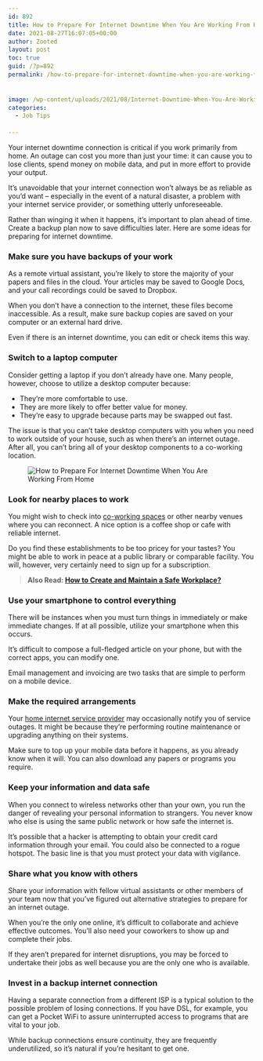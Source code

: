 ```yaml
---
id: 892
title: How to Prepare For Internet Downtime When You Are Working From Home
date: 2021-08-27T16:07:05+00:00
author: Zooted
layout: post
toc: true
guid: /?p=892
permalink: /how-to-prepare-for-internet-downtime-when-you-are-working-from-home/


image: /wp-content/uploads/2021/08/Internet-Downtime-When-You-Are-Working-From-Home.jpg
categories:
  - Job Tips

---
```

Your internet downtime connection is critical if you work primarily from home. An outage can cost you more than just your time: it can cause you to lose clients, spend money on mobile data, and put in more effort to provide your output.

It&#8217;s unavoidable that your internet connection won&#8217;t always be as reliable as you&#8217;d want &#8211; especially in the event of a natural disaster, a problem with your internet service provider, or something utterly unforeseeable.

Rather than winging it when it happens, it&#8217;s important to plan ahead of time. Create a backup plan now to save difficulties later. Here are some ideas for preparing for internet downtime.

### **Make sure you have backups of your work**

As a remote virtual assistant, you&#8217;re likely to store the majority of your papers and files in the cloud. Your articles may be saved to Google Docs, and your call recordings could be saved to Dropbox.

When you don&#8217;t have a connection to the internet, these files become inaccessible. As a result, make sure backup copies are saved on your computer or an external hard drive.

Even if there is an internet downtime, you can edit or check items this way.


### **Switch to a laptop computer**

Consider getting a laptop if you don&#8217;t already have one. Many people, however, choose to utilize a desktop computer because:

  * They&#8217;re more comfortable to use.
  * They are more likely to offer better value for money.
  * They&#8217;re easy to upgrade because parts may be swapped out fast.

The issue is that you can&#8217;t take desktop computers with you when you need to work outside of your house, such as when there&#8217;s an internet outage. After all, you can&#8217;t bring all of your desktop components to a co-working location.



<div class="wp-block-image">
  <figure class="aligncenter size-large"><img loading="lazy" width="598" height="399" src="/wp-content/uploads/2021/08/How-to-Prepare-For-Internet-Downtime-When-You-Are-Working-From-Home.jpg" alt="How to Prepare For Internet Downtime When You Are Working From Home" class="wp-image-893" srcset="/wp-content/uploads/2021/08/How-to-Prepare-For-Internet-Downtime-When-You-Are-Working-From-Home.jpg 598w, /wp-content/uploads/2021/08/How-to-Prepare-For-Internet-Downtime-When-You-Are-Working-From-Home-300x200.jpg 300w" sizes="(max-width: 598px) 100vw, 598px" /></figure>
</div>


### **Look for nearby places to work**

You might wish to check into [co-working spaces](/the-benefits-and-drawbacks-of-coworking-spaces/) or other nearby venues where you can reconnect. A nice option is a coffee shop or cafe with reliable internet.

Do you find these establishments to be too pricey for your tastes? You might be able to work in peace at a public library or comparable facility. You will, however, very certainly need to sign up for a subscription.



<blockquote class="wp-block-quote">
  <p>
    <strong>Also Read: <a href="/how-to-create-and-maintain-a-safe-workplace/">How to Create and Maintain a Safe Workplace?</a></strong>
  </p>
</blockquote>



### **Use your smartphone to control everything**

There will be instances when you must turn things in immediately or make immediate changes. If at all possible, utilize your smartphone when this occurs.

It&#8217;s difficult to compose a full-fledged article on your phone, but with the correct apps, you can modify one.

Email management and invoicing are two tasks that are simple to perform on a mobile device.



### **Make the required arrangements**

Your [home internet service provider](https://www.cheapinternetserviceprovider-jna.com/blogdetails/how-do-i-choose-the-best-home-internet-provider) may occasionally notify you of service outages. It might be because they&#8217;re performing routine maintenance or upgrading anything on their systems.

Make sure to top up your mobile data before it happens, as you already know when it will. You can also download any papers or programs you require.



### **Keep your information and data safe**

When you connect to wireless networks other than your own, you run the danger of revealing your personal information to strangers. You never know who else is using the same public network or how safe the internet is.

It&#8217;s possible that a hacker is attempting to obtain your credit card information through your email. You could also be connected to a rogue hotspot. The basic line is that you must protect your data with vigilance.



### **Share what you know with others**

Share your information with fellow virtual assistants or other members of your team now that you&#8217;ve figured out alternative strategies to prepare for an internet outage.

When you&#8217;re the only one online, it&#8217;s difficult to collaborate and achieve effective outcomes. You&#8217;ll also need your coworkers to show up and complete their jobs.

If they aren&#8217;t prepared for internet disruptions, you may be forced to undertake their jobs as well because you are the only one who is available.


### **Invest in a backup internet connection**

Having a separate connection from a different ISP is a typical solution to the possible problem of losing connections. If you have DSL, for example, you can get a Pocket WiFi to assure uninterrupted access to programs that are vital to your job.

While backup connections ensure continuity, they are frequently underutilized, so it&#8217;s natural if you&#8217;re hesitant to get one.

